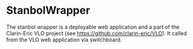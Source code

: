 # StanbolWrapper

The stanbol wrapper is a deployable web application and a part of the Clarin-Eric VLO project (see https://github.com/clarin-eric/VLO). 
It called from the VLO web application via switchboard. 